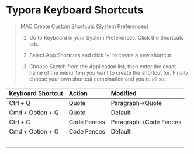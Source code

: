 # Typora Keyboard Shortcuts

> MAC Create Custom Shortcuts (System Preferences)
>
> 1. Go to Keyboard in your System Preferences. Click the Shortcuts tab. 
>
>
> 2. Select App Shortcuts and click ‘+’ to create a new shortcut. 
>
>
> 3. Choose Sketch from the Application list, then enter the exact name of the menu item you want to create the shortcut for. Finally choose your own shortcut combination and you’re all set.
>
>



| Keyboard Shortcut | Action      | Modified               |
| :---------------- | :---------- | :--------------------- |
| Ctrl + Q          | Quote       | Paragraph->Quote       |
| Cmd + Option + Q  | Quote       | Default                |
| Ctrl + C          | Code Fences | Paragraph->Code Fences |
| Cmd + Option + C  | Code Fences | Default                |
|                   |             |                        |
|                   |             |                        |
|                   |             |                        |
|                   |             |                        |
|                   |             |                        |

